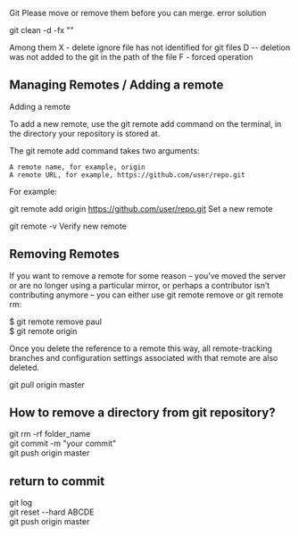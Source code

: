 Git Please move or remove them before you can merge. error solution

git clean  -d  -fx ""

Among them 
X - delete ignore file has not identified for git files
D -- deletion was not added to the git in the path of the file
F - forced operation


<h2>Managing Remotes / Adding a remote</h2>
Adding a remote

To add a new remote, use the git remote add command on the terminal, in the directory your repository is stored at.

The git remote add command takes two arguments:

    A remote name, for example, origin
    A remote URL, for example, https://github.com/user/repo.git

For example:

git remote add origin https://github.com/user/repo.git
Set a new remote

git remote -v
Verify new remote

<h2>Removing Remotes</h2>

If you want to remove a remote for some reason – you’ve moved the server or are no longer using a particular mirror, or perhaps a contributor isn’t contributing anymore – you can either use git remote remove or git remote rm:

$ git remote remove paul</br>
$ git remote
origin

Once you delete the reference to a remote this way, all remote-tracking branches and configuration settings associated with that remote are also deleted.

git pull origin master

<h2>How to remove a directory from git repository?</h2

git rm -rf folder_name </br>
git commit -m "your commit" </br>
git push origin master

<h2>return to commit</h2>
git log</br>
git reset --hard ABCDE</br>
git push origin master



